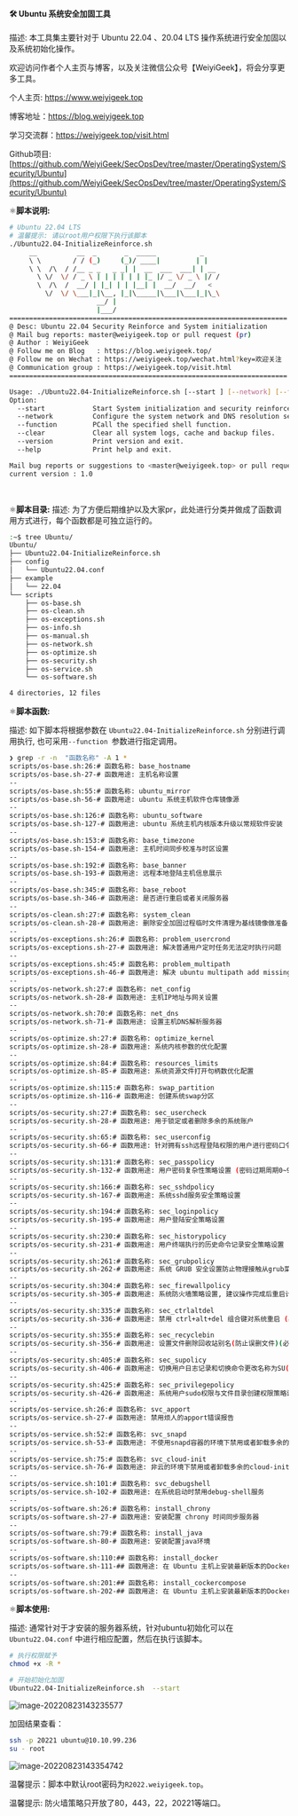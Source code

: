 #### :hammer_and_wrench: Ubuntu 系统安全加固工具

描述: 本工具集主要针对于 Ubuntu 22.04 、20.04  LTS 操作系统进行安全加固以及系统初始化操作。

欢迎访问作者个人主页与博客，以及关注微信公众号【WeiyiGeek】，将会分享更多工具。

个人主页: https://www.weiyigeek.top

博客地址：https://blog.weiyigeek.top

学习交流群：https://weiyigeek.top/visit.html

Github项目: [https://github.com/WeiyiGeek/SecOpsDev/tree/master/OperatingSystem/Security/Ubuntu](https://github.com/WeiyiGeek/SecOpsDev/tree/master/OperatingSystem/Security/Ubuntu)



:atom_symbol:**脚本说明:**

```bash
# Ubuntu 22.04 LTS 
# 温馨提示: 请以root用户权限下执行该脚本
./Ubuntu22.04-InitializeReinforce.sh
     __          __  _       _  _____           _
     \ \        / / (_)     (_)/ ____|         | |
     \ \  /\  / /__ _ _   _ _| |  __  ___  ___| | __
       \ \/  \/ / _ \ | | | | | | |_ |/ _ \/ _ \ |/ /
       \  /\  /  __/ | |_| | | |__| |  __/  __/   <
         \/  \/ \___|_|\__, |_|\_____|\___|\___|_|\_\
                      __/ |
                      |___/
======================================================================
@ Desc: Ubuntu 22.04 Security Reinforce and System initialization
@ Mail bug reports: master@weiyigeek.top or pull request (pr)
@ Author : WeiyiGeek
@ Follow me on Blog   : https://blog.weiyigeek.top/
@ Follow me on Wechat : https://weiyigeek.top/wechat.html?key=欢迎关注
@ Communication group : https://weiyigeek.top/visit.html
======================================================================

Usage: ./Ubuntu22.04-InitializeReinforce.sh [--start ] [--network] [--function] [--clear] [--version] [--help]
Option:
  --start            Start System initialization and security reinforcement.
  --network          Configure the system network and DNS resolution server.
  --function         PCall the specified shell function.
  --clear            Clear all system logs, cache and backup files.
  --version          Print version and exit.
  --help             Print help and exit.

Mail bug reports or suggestions to <master@weiyigeek.top> or pull request (pr).
current version : 1.0
```

<br/>

:atom_symbol:**脚本目录:**
描述: 为了方便后期维护以及大家pr，此处进行分类并做成了函数调用方式进行，每个函数都是可独立运行的。
```bash
:~$ tree Ubuntu/
Ubuntu/
├── Ubuntu22.04-InitializeReinforce.sh
├── config
│   └── Ubuntu22.04.conf
├── example
│   └── 22.04
└── scripts
    ├── os-base.sh
    ├── os-clean.sh
    ├── os-exceptions.sh
    ├── os-info.sh
    ├── os-manual.sh
    ├── os-network.sh
    ├── os-optimize.sh
    ├── os-security.sh
    ├── os-service.sh
    └── os-software.sh

4 directories, 12 files
```


:atom_symbol:**脚本函数:**

描述: 如下脚本将根据参数在 `Ubuntu22.04-InitializeReinforce.sh` 分别进行调用执行, 也可采用`--function `参数进行指定调用。

```bash
❯ grep -r -n  "函数名称" -A 1 *
scripts/os-base.sh:26:# 函数名称: base_hostname
scripts/os-base.sh-27-# 函数用途: 主机名称设置
--
scripts/os-base.sh:55:# 函数名称: ubuntu_mirror
scripts/os-base.sh-56-# 函数用途: ubuntu 系统主机软件仓库镜像源
--
scripts/os-base.sh:126:# 函数名称: ubuntu_software
scripts/os-base.sh-127-# 函数用途: ubuntu 系统主机内核版本升级以常规软件安装
--
scripts/os-base.sh:153:# 函数名称: base_timezone
scripts/os-base.sh-154-# 函数用途: 主机时间同步校准与时区设置
--
scripts/os-base.sh:192:# 函数名称: base_banner
scripts/os-base.sh-193-# 函数用途: 远程本地登陆主机信息展示
--
scripts/os-base.sh:345:# 函数名称: base_reboot
scripts/os-base.sh-346-# 函数用途: 是否进行重启或者关闭服务器
--
scripts/os-clean.sh:27:# 函数名称: system_clean
scripts/os-clean.sh-28-# 函数用途: 删除安全加固过程临时文件清理为基线镜像做准备
--
scripts/os-exceptions.sh:26:# 函数名称: problem_usercrond
scripts/os-exceptions.sh-27-# 函数用途: 解决普通用户定时任务无法定时执行问题
--
scripts/os-exceptions.sh:45:# 函数名称: problem_multipath
scripts/os-exceptions.sh-46-# 函数用途: 解决 ubuntu multipath add missing path 错误
--
scripts/os-network.sh:27:# 函数名称: net_config
scripts/os-network.sh-28-# 函数用途: 主机IP地址与网关设置
--
scripts/os-network.sh:70:# 函数名称: net_dns
scripts/os-network.sh-71-# 函数用途: 设置主机DNS解析服务器
--
scripts/os-optimize.sh:27:# 函数名称: optimize_kernel
scripts/os-optimize.sh-28-# 函数用途: 系统内核参数的优化配置
--
scripts/os-optimize.sh:84:# 函数名称: resources_limits
scripts/os-optimize.sh-85-# 函数用途: 系统资源文件打开句柄数优化配置
--
scripts/os-optimize.sh:115:# 函数名称: swap_partition
scripts/os-optimize.sh-116-# 函数用途: 创建系统swap分区
--
scripts/os-security.sh:27:# 函数名称: sec_usercheck
scripts/os-security.sh-28-# 函数用途: 用于锁定或者删除多余的系统账户
--
scripts/os-security.sh:65:# 函数名称: sec_userconfig
scripts/os-security.sh-66-# 函数用途: 针对拥有ssh远程登陆权限的用户进行密码口令设置。
--
scripts/os-security.sh:131:# 函数名称: sec_passpolicy
scripts/os-security.sh-132-# 函数用途: 用户密码复杂性策略设置 (密码过期周期0~90、到期前15天提示、密码长度至少12、复杂度设置至少有一个大小写、数字、特殊字符、密码三次不能一样、尝试次数为三次）
--
scripts/os-security.sh:166:# 函数名称: sec_sshdpolicy
scripts/os-security.sh-167-# 函数用途: 系统sshd服务安全策略设置
--
scripts/os-security.sh:194:# 函数名称: sec_loginpolicy
scripts/os-security.sh-195-# 函数用途: 用户登陆安全策略设置
--
scripts/os-security.sh:230:# 函数名称: sec_historypolicy
scripts/os-security.sh-231-# 函数用途: 用户终端执行的历史命令记录安全策略设置
--
scripts/os-security.sh:261:# 函数名称: sec_grubpolicy
scripts/os-security.sh-262-# 函数用途: 系统 GRUB 安全设置防止物理接触从grub菜单中修改密码
--
scripts/os-security.sh:304:# 函数名称: sec_firewallpolicy
scripts/os-security.sh-305-# 函数用途: 系统防火墙策略设置, 建议操作完成后重启计算机.
--
scripts/os-security.sh:335:# 函数名称: sec_ctrlaltdel
scripts/os-security.sh-336-# 函数用途: 禁用 ctrl+alt+del 组合键对系统重启 (必须要配置我曾入过坑)
--
scripts/os-security.sh:355:# 函数名称: sec_recyclebin
scripts/os-security.sh-356-# 函数用途: 设置文件删除回收站别名(防止误删文件)(必须要配置,我曾入过坑)
--
scripts/os-security.sh:405:# 函数名称: sec_supolicy
scripts/os-security.sh-406-# 函数用途: 切换用户日志记录和切换命令更改名称为SU(可选)
--
scripts/os-security.sh:425:# 函数名称: sec_privilegepolicy
scripts/os-security.sh-426-# 函数用途: 系统用户sudo权限与文件目录创建权限策略设置
--
scripts/os-service.sh:26:# 函数名称: svc_apport
scripts/os-service.sh-27-# 函数用途: 禁用烦人的apport错误报告
--
scripts/os-service.sh:52:# 函数名称: svc_snapd
scripts/os-service.sh-53-# 函数用途: 不使用snapd容器的环境下禁用或者卸载多余的snap软件及其服务
--
scripts/os-service.sh:75:# 函数名称: svc_cloud-init
scripts/os-service.sh-76-# 函数用途: 非云的环境下禁用或者卸载多余的cloud-init软件及其服务
--
scripts/os-service.sh:101:# 函数名称: svc_debugshell
scripts/os-service.sh-102-# 函数用途: 在系统启动时禁用debug-shell服务
--
scripts/os-software.sh:26:# 函数名称: install_chrony
scripts/os-software.sh-27-# 函数用途: 安装配置 chrony 时间同步服务器
--
scripts/os-software.sh:79:# 函数名称: install_java
scripts/os-software.sh-80-# 函数用途: 安装配置java环境
--
scripts/os-software.sh:110:## 函数名称: install_docker
scripts/os-software.sh-111-## 函数用途: 在 Ubuntu 主机上安装最新版本的Docker
--
scripts/os-software.sh:201:## 函数名称: install_cockercompose
scripts/os-software.sh-202-## 函数用途: 在 Ubuntu 主机上安装最新版本的Dockercompose
```



:atom_symbol:**脚本使用:**

描述: 通常针对于才安装的服务器系统，针对ubuntu初始化可以在 `Ubuntu22.04.conf` 中进行相应配置，然后在执行该脚本。

```bash
# 执行权限赋予
chmod +x -R *

# 开始初始化加固
Ubuntu22.04-InitializeReinforce.sh  --start
```

![image-20220823143235577](./Readme.assets/image-20220823143235577.png)



加固结果查看： 
```bash
ssh -p 20221 ubuntu@10.10.99.236
su - root
```

![image-20220823143354742](./Readme.assets/image-20220823143354742.png)

温馨提示：脚本中默认root密码为`R2022.weiyigeek.top`。

温馨提示: 防火墙策略只开放了80，443，22，20221等端口。